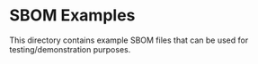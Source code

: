 # SBOM Examples

This directory contains example SBOM files that can be used for testing/demonstration purposes.
